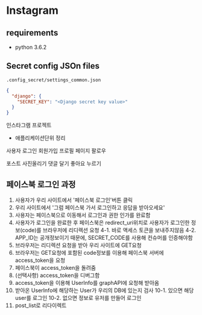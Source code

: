 # Instagram

## requirements

 - python 3.6.2
 

## Secret config JSOn files

`.config_secret/settings_common.json`

```json
{
  "django": {
    "SECRET_KEY": "<Django secret key value>"
  }
}
```

인스타그램 프로젝트 

- 애플리케이션단위 정리 

사용자 
    로그인
    회원가입
    프로필 페이지
    팔로우

포스트 
    사진올리기
    댓글 달기
    좋아요 누르기 
    

## 페이스북 로그인 과정

1. 사용자가 우리 사이트에서 '페이스북 로그인'버튼 클릭
2. 우리 사이트에서 '그럼 페이스북 가서 로그인하고 응답을 받아오세요'
3. 사용자는 페이스북으로 이동해서 로그인과 권한 인가를 완료함
4. 사용자가 로그인을 완료한 후 페이스북은 redirect_uri위치로 사용자가 로그인한 정보(code)를 브라우저에 리디렉션 요청
	4-1. 바로 액세스 토큰을 보내주지않음
	4-2. APP_ID는 공개정보이기 때문에, SECRET_CODE를 사용해 컨슈머를 인증해야함
5. 브라우저는 리디렉션 요청을 받아 우리 사이트에 GET요청
6. 브라우저는 GET요청에 포함된 code정보를 이용해 페이스북 서버에 access_token을 요청
7. 페이스북이 access_token을 돌려줌
8. (선택사항) access_token을 디버그함
9. access_token을 이용해 UserInfo를 graphAPI에 요청해 받아옴
10. 받아온 UserInfo에 해당하는 User가 우리의 DB에 있는지 검사
	10-1. 있으면 해당 user를 로그인
	10-2. 없으면 정보로 유저를 만들어 로그인
11. post_list로 리다이렉트